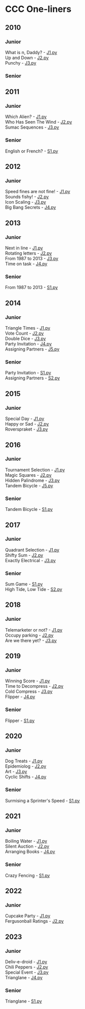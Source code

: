 # CCC One-liners
## 2010
### Junior
What is n, Daddy? - [J1.py](/one-liners/2010/J1.py)<br/>
Up and Down - [J2.py](/one-liners/2010/J2.py)<br/>
Punchy - [J3.py](/one-liners/2010/J3.py)
### Senior
## 2011
### Junior
Which Alien? - [J1.py](/one-liners/2011/J1.py)<br/>
Who Has Seen The Wind - [J2.py](/one-liners/2011/J2.py)<br/>
Sumac Sequences - [J3.py](/one-liners/2011/J3.py)
### Senior
English or French? - [S1.py](/one-liners/2011/S1.py)
## 2012
### Junior
Speed fines are not fine! - [J1.py](/one-liners/2012/J1.py)<br/>
Sounds fishy! - [J2.py](/one-liners/2012/J2.py)<br/>
Icon Scaling - [J3.py](/one-liners/2012/J3.py)<br/>
Big Bang Secrets - [J4.py](/one-liners/2012/J4.py)
## 2013
### Junior
Next in line - [J1.py](/one-liners/2013/J1.py)<br/>
Rotating letters - [J2.py](/one-liners/2013/J2.py)<br/>
From 1987 to 2013 - [J3.py](/one-liners/2013/J3.py)<br/>
Time on task - [J4.py](/one-liners/2013/J4.py)
### Senior
From 1987 to 2013 - [S1.py](/one-liners/2013/J3.py)
## 2014
### Junior
Triangle Times - [J1.py](/one-liners/2014/J1.py)<br/>
Vote Count - [J2.py](/one-liners/2014/J2.py)<br/>
Double Dice - [J3.py](/one-liners/2014/J3.py)<br/>
Party Invitation - [J4.py](/one-liners/2014/J4.py)<br/>
Assigning Partners - [J5.py](/one-liners/2014/J5.py)
### Senior
Party Invitation - [S1.py](/one-liners/2014/J4.py)<br/>
Assigning Partners - [S2.py](/one-liners/2014/J5.py)
## 2015
### Junior
Special Day - [J1.py](/one-liners/2015/J1.py)<br/>
Happy or Sad - [J2.py](/one-liners/2015/J2.py)<br/>
Roverspraket - [J3.py](/one-liners/2015/J3.py)
## 2016
### Junior
Tournament Selection - [J1.py](/one-liners/2016/J1.py)<br/>
Magic Squares - [J2.py](/one-liners/2016/J2.py)<br/>
Hidden Palindrome - [J3.py](/one-liners/2016/J3.py)<br/>
Tandem Bicycle - [J5.py](/one-liners/2016/J5.py)
### Senior
Tandem Bicycle - [S1.py](/one-liners/2016/J5.py)
## 2017
### Junior
Quadrant Selection - [J1.py](/one-liners/2017/J1.py)<br/>
Shifty Sum - [J2.py](/one-liners/2017/J2.py)<br/>
Exactly Electrical - [J3.py](/one-liners/2017/J3.py)
### Senior
Sum Game - [S1.py](/one-liners/2017/S1.py)<br/>
High Tide, Low Tide - [S2.py](/one-liners/2017/S2.py)
## 2018
### Junior
Telemarketer or not? - [J1.py](/one-liners/2018/J1.py)<br/>
Occupy parking - [J2.py](/one-liners/2018/J2.py)<br/>
Are we there yet? - [J3.py](/one-liners/2018/J3.py)
## 2019
### Junior
Winning Score - [J1.py](/one-liners/2019/J1.py)<br/>
Time to Decompress - [J2.py](/one-liners/2019/J2.py)<br/>
Cold Compress - [J3.py](/one-liners/2019/J3.py)<br/>
Flipper - [J4.py](/one-liners/2019/J4.py)
### Senior
Flipper - [S1.py](/one-liners/2019/J4.py)
## 2020
### Junior
Dog Treats - [J1.py](/one-liners/2020/J1.py)<br/>
Epidemiolog - [J2.py](/one-liners/2020/J2.py)<br/>
Art - [J3.py](/one-liners/2020/J3.py)<br/>
Cyclic Shifts - [J4.py](/one-liners/2020/J4.py)
### Senior
Surmising a Sprinter's Speed - [S1.py](/one-liners/2020/S1.py)
## 2021
### Junior
Boiling Water - [J1.py](/one-liners/2021/J1.py)<br/>
Silent Auction - [J2.py](/one-liners/2021/J2.py)<br/>
Arranging Books - [J4.py](/one-liners/2021/J4.py)
### Senior
Crazy Fencing - [S1.py](/one-liners/2021/S1.py)
## 2022
### Junior
Cupcake Party - [J1.py](/one-liners/2022/J1.py)<br/>
Fergusonball Ratings - [J2.py](/one-liners/2022/J2.py)
## 2023
### Junior
Deliv-e-droid - [J1.py](/one-liners/2023/J1.py)<br/>
Chili Peppers - [J2.py](/one-liners/2023/J2.py)<br/>
Special Event - [J3.py](/one-liners/2023/J3.py)<br/>
Trianglane - [J4.py](/one-liners/2023/J4.py)
### Senior
Trianglane - [S1.py](/one-liners/2023/J4.py)<br/>
